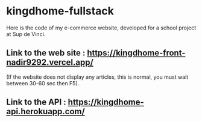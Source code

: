 # kingdhome-fullstack
Here is the code of my e-commerce website, developed for a school project at Sup de Vinci.

## Link to the web site : https://kingdhome-front-nadir9292.vercel.app/
(If the website does not display any articles, this is normal, you must wait between 30-60 sec then F5).

## Link to the API : https://kingdhome-api.herokuapp.com/
